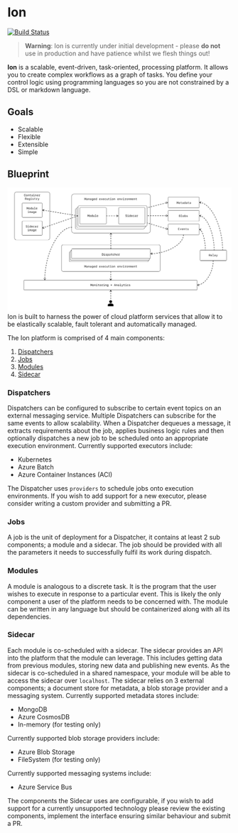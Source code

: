 # Ion

[![Build Status](https://travis-ci.org/lawrencegripper/mlops.svg?branch=master)](https://travis-ci.org/lawrencegripper/mlops)

> **Warning**: Ion is currently under initial development - please **do not** use in production and have patience whilst we flesh things out!

**Ion** is a scalable, event-driven, task-oriented, processing platform. It allows you to create complex workflows as a graph of tasks. You define your control logic using programming languages so you are not constrained by a DSL or markdown language.

## Goals
* Scalable
* Flexible
* Extensible
* Simple

## Blueprint
![](docs/ion.png)
Ion is built to harness the power of cloud platform services that allow it to be elastically scalable, fault tolerant and automatically managed.

The Ion platform is comprised of 4 main components:
1. [Dispatchers](#dispatchers)
2. [Jobs](#jobs)
3. [Modules](#modules)
4. [Sidecar](#sidecar)

### Dispatchers
Dispatchers can be configured to subscribe to certain event topics on an external messaging service. Multiple Dispatchers can subscribe for the same events to allow scalability. When a Dispatcher dequeues a message, it extracts requirements about the job, applies business logic rules and then optionally dispatches a new job to be scheduled onto an appropriate execution environment.
Currently supported executors include:
* Kubernetes
* Azure Batch
* Azure Container Instances (ACI) 

The Dispatcher uses `providers` to schedule jobs onto execution environments. If you wish to add support for a new executor, please consider writing a custom provider and submitting a PR.

### Jobs
A job is the unit of deployment for a Dispatcher, it contains at least 2 sub components; a module and a sidecar. The job should be provided with all the parameters it needs to successfully fulfil its work during dispatch.

### Modules
A module is analogous to a discrete task. It is the program that the user wishes to execute in response to a particular event. This is likely the only component a user of the platform needs to be concerned with. The module can be written in any language but should be containerized along with all its dependencies.

### Sidecar
Each module is co-scheduled with a sidecar. The sidecar provides an API into the platform that the module can leverage. This includes getting data from previous modules, storing new data and publishing new events. As the sidecar is co-scheduled in a shared namespace, your module will be able to access the sidecar over `localhost`. The sidecar relies on 3 external components; a document store for metadata, a blob storage provider and a messaging system.
Currently supported metadata stores include:
* MongoDB
* Azure CosmosDB
* In-memory (for testing only)

Currently supported blob storage providers include:
* Azure Blob Storage
* FileSystem (for testing only)

Currently supported messaging systems include:
* Azure Service Bus

The components the Sidecar uses are configurable, if you wish to add support for a currently unsupported technology please review the existing components, implement the interface ensuring similar behaviour and submit a PR.

